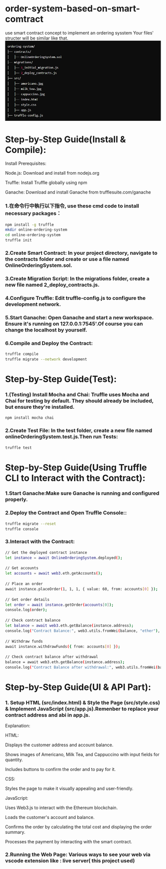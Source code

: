 # order-system-based-on-smart-comtract
use smart contract concept to implement an ordering sysstem
Your files' structer will be similar like that.
![Image](structer_of_files.jpg)
# Step-by-Step Guide(Install & Compile):
Install Prerequisites:

Node.js: Download and install from nodejs.org

Truffle: Install Truffle globally using npm

Ganache: Download and install Ganache from trufflesuite.com/ganache

### 1.在命令行中執行以下指令, use these cmd code to install necessary packages：
```bash
npm install -g truffle
mkdir online-ordering-system
cd online-ordering-system
truffle init
```
### 2.Create Smart Contract: In your project directory, navigate to the contracts folder and create or use a file named OnlineOrderingSystem.sol.
### 3.Create Migration Script: In the migrations folder, create a new file named 2_deploy_contracts.js.
### 4.Configure Truffle: Edit truffle-config.js to configure the development network.
### 5.Start Ganache: Open Ganache and start a new workspace. Ensure it's running on 127.0.0.1:7545'.Of course you can change the localhost by yourself.
### 6.Compile and Deploy the Contract:
```bash
truffle compile
truffle migrate --network development
```
# Step-by-Step Guide(Test):
### 1.(Testing) Install Mocha and Chai: Truffle uses Mocha and Chai for testing by default. They should already be included, but ensure they're installed.
```bash
npm install mocha chai
```
### 2.Create Test File: In the test folder, create a new file named onlineOrderingSystem.test.js.Then run Tests:
```bash
truffle test
```
# Step-by-Step Guide(Using Truffle CLI to Interact with the Contract):
### 1.Start Ganache:Make sure Ganache is running and configured properly.
### 2.Deploy the Contract and Open Truffle Console::
```bash
truffle migrate --reset
truffle console
```
### 3.Interact with the Contract:
```bash
// Get the deployed contract instance
let instance = await OnlineOrderingSystem.deployed();

// Get accounts
let accounts = await web3.eth.getAccounts();

// Place an order
await instance.placeOrder(1, 1, 1, { value: 60, from: accounts[0] });

// Get order details
let order = await instance.getOrder(accounts[0]);
console.log(order);

// Check contract balance
let balance = await web3.eth.getBalance(instance.address);
console.log("Contract Balance:", web3.utils.fromWei(balance, "ether"), "ETH");

// Withdraw funds
await instance.withdrawFunds({ from: accounts[0] });

// Check contract balance after withdrawal
balance = await web3.eth.getBalance(instance.address);
console.log("Contract Balance after withdrawal:", web3.utils.fromWei(balance, "ether"), "ETH");
```
# Step-by-Step Guide(UI & API Part):
### 1. Setup HTML (src/index.html) & Style the Page (src/style.css) & Implement JavaScript (src/app.js).Remenber to replace your contract address and abi in app.js.
Explanation:

HTML:

Displays the customer address and account balance.

Shows images of Americano, Milk Tea, and Cappuccino with input fields for quantity.

Includes buttons to confirm the order and to pay for it.

CSS:

Styles the page to make it visually appealing and user-friendly.

JavaScript:

Uses Web3.js to interact with the Ethereum blockchain.

Loads the customer's account and balance.

Confirms the order by calculating the total cost and displaying the order summary.

Processes the payment by interacting with the smart contract.

### 2.Running the Web Page: Various ways to see your web via vscode extension like : live server( this project used)
